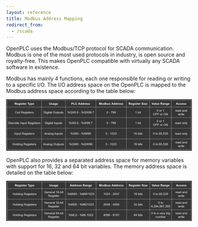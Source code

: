 ```yaml
---
layout: reference
title: Modbus Address Mapping
redirect_from:
  - /scada
--- 
```


OpenPLC uses the Modbus/TCP protocol for SCADA communication. Modbus is one of
the most used protocols in industry, is open source and royalty-free. This
makes OpenPLC compatible with virtually any SCADA software in existence.

Modbus has mainly 4 functions, each one responsible for reading or writing to
a specific I/O. The I/O address space on the OpenPLC is mapped to the Modbus
address space according to the table below:

![](locations.webp)

OpenPLC also provides a separated address space for memory variables with
support for 16, 32 and 64 bit variables. The memory address space is detailed
on the table below:

![](locations-2.webp)
